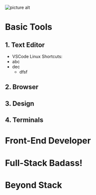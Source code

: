 ![picture alt](https://github.com/aayush4vedi/The-Hitchhikers-Guide-to-the-Full-Stack-Developer/blob/master/Media/wallpaper.jpg)

# Basic Tools
## 1. Text Editor
* VSCode
Linux Shortcuts:
* abc
* dec
    * dfsf

## 2. Browser

## 3. Design

## 4. Terminals


# Front-End Developer


# Full-Stack Badass!


# Beyond Stack

